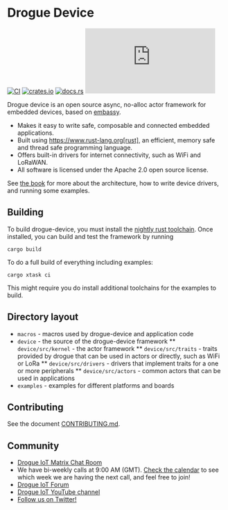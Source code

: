 # Drogue Device

[![CI](https://github.com/drogue-iot/drogue-device-ng/actions/workflows/ci.yaml/badge.svg)](https://github.com/drogue-iot/drogue-device-ng/actions/workflows/ci.yaml)
[![crates.io](https://img.shields.io/crates/v/drogue-device.svg)](https://crates.io/crates/drogue-device)
[![docs.rs](https://docs.rs/drogue-device/badge.svg)](https://docs.rs/drogue-device)
[![Matrix](https://img.shields.io/matrix/drogue-iot:matrix.org)](https://matrix.to/#/#drogue-iot:matrix.org)

Drogue device is an open source async, no-alloc actor framework for embedded devices, based on [embassy](https://github.com/embassy-rs/embassy). 

* Makes it easy to write safe, composable and connected embedded applications.
* Built using https://www.rust-lang.org[rust], an efficient, memory safe and thread safe programming language.
* Offers built-in drivers for internet connectivity, such as WiFi and LoRaWAN.
* All software is licensed under the Apache 2.0 open source license.

See [the book](https://book.drogue.io/drogue-device/dev/index.html) for more about the architecture, how to write device drivers, and running some examples.

## Building

To build drogue-device, you must install the [nightly rust toolchain](https://rustup.rs/). Once
installed, you can build and test the framework by running

~~~shell
cargo build
~~~

To do a full build of everything including examples:

~~~shell
cargo xtask ci
~~~

This might require you do install additional toolchains for the examples to build.

## Directory layout

* `macros` - macros used by drogue-device and application code
* `device` - the source of the drogue-device framework
** `device/src/kernel` - the actor framework
** `device/src/traits` - traits provided by drogue that can be used in actors or directly, such as WiFi or LoRa
** `device/src/drivers` - drivers that implement traits for a one or more peripherals
** `device/src/actors` - common actors that can be used in applications
* `examples` - examples for different platforms and boards


## Contributing

See the document [CONTRIBUTING.md](CONTRIBUTING.md).

## Community

* [Drogue IoT Matrix Chat Room](https://matrix.to/#/#drogue-iot:matrix.org)
* We have bi-weekly calls at 9:00 AM (GMT). [Check the calendar](https://calendar.google.com/calendar/u/0/embed?src=ofuctjec399jr6kara7n0uidqg@group.calendar.google.com&pli=1) to see which week we are having the next call, and feel free to join!
* [Drogue IoT Forum](https://discourse.drogue.io/)
* [Drogue IoT YouTube channel](https://www.youtube.com/channel/UC7GZUy2hKidvY6V_3QZfCcA)
* [Follow us on Twitter!](https://twitter.com/DrogueIoT)
